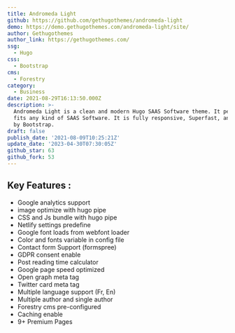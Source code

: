 ```yaml
---
title: Andromeda Light
github: https://github.com/gethugothemes/andromeda-light
demo: https://demo.gethugothemes.com/andromeda-light/site/
author: Gethugothemes
author_link: https://gethugothemes.com/
ssg:
  - Hugo
css:
  - Bootstrap
cms:
  - Forestry
category:
  - Business
date: 2021-08-29T16:13:50.000Z
description: >-
  Andromeda Light is a clean and modern Hugo SAAS Software theme. It perfectly
  fits any kind of SAAS Software. It is fully responsive, Superfast, and powered
  by Bootstrap.
draft: false
publish_date: '2021-08-09T10:25:21Z'
update_date: '2023-04-30T07:30:05Z'
github_star: 63
github_fork: 53
---
```

## Key Features :

- Google analytics support  
- image optimize with hugo pipe  
- CSS and Js bundle with hugo pipe  
- Netlify settings predefine  
- Google font loads from webfont loader  
- Color and fonts variable in config file  
- Contact form Support (formspree)  
- GDPR consent enable  
- Post reading time calculator  
- Google page speed optimized  
- Open graph meta tag  
- Twitter card meta tag  
- Multiple language support (Fr, En)  
- Multiple author and single author  
- Forestry cms pre-configured  
- Caching enable  
- 9+ Premium Pages
